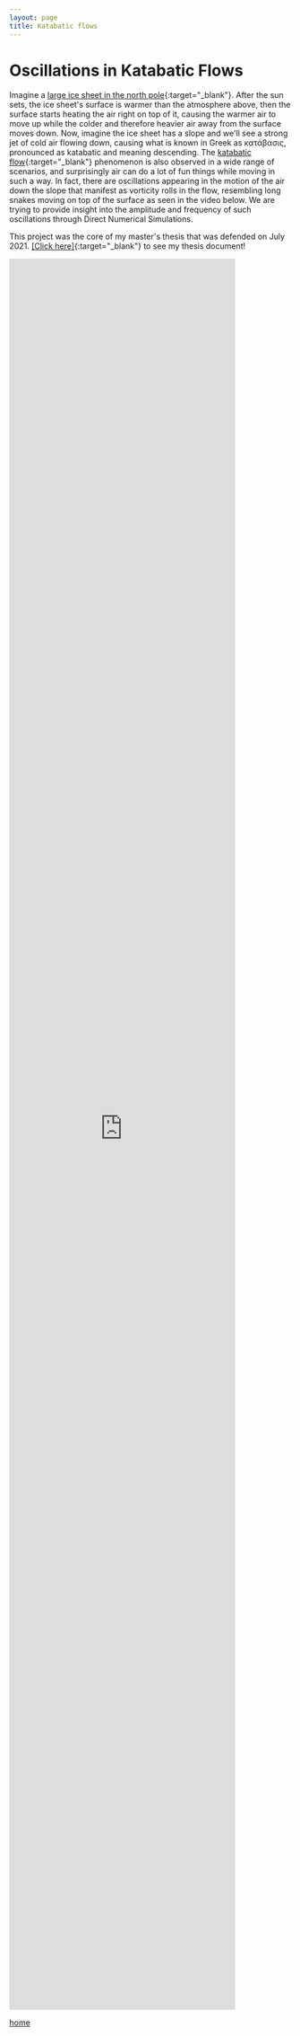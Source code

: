 ```yaml
---
layout: page
title: Katabatic flows
---
```


# Oscillations in Katabatic Flows

Imagine a [large ice sheet in the north pole](https://youtu.be/q8BQL3sx4XI){:target="_blank"}. After the sun sets, the ice sheet's surface is warmer than the atmosphere above, then the surface starts heating the air right on top of it, causing the warmer air to move up while the colder and therefore heavier air away from the surface moves down. Now, imagine the ice sheet has a slope and we'll see a strong jet of cold air flowing down, causing what is known in Greek as κατάβασις, pronounced as katabatic and meaning descending. The [katabatic flow](https://en.wikipedia.org/wiki/Katabatic_wind){:target="_blank"} phenomenon is also observed in a wide range of scenarios, and surprisingly air can do a lot of fun things while moving in such a way. In fact, there are oscillations appearing in the motion of the air down the slope that manifest as vorticity rolls in the flow, resembling long snakes moving on top of the surface as seen in the video below. We are trying to provide insight into the amplitude and frequency of such oscillations through Direct Numerical Simulations. 

This project was the core of my master's thesis that was defended on July 2021. [\[Click here\]](http://d-scholarship.pitt.edu/41480/){:target="_blank"} to see my thesis document!

<iframe width="80%" height="80%" src="https://www.youtube.com/embed/5ISVS7qKe6U?controls=0" frameborder="0" allow="accelerometer; autoplay; clipboard-write; encrypted-media; gyroscope; picture-in-picture" allowfullscreen class="center" ></iframe>


[home](/index.html)
